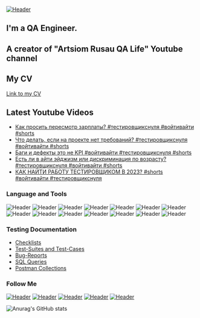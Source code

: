 [![Header](https://github.com/artichokeee/artichokeee/blob/main/assets/Frame%20635%20(3).png)](https://artsiomrusau.com/)
## I'm a QA Engineer. 
## A creator of "Artsiom Rusau QA Life" Youtube channel 
## My CV
[Link to my CV](https://drive.google.com/file/d/1HaeXlUL-Wttj7Vw5niHmE1ggbuYMVVBs/view?usp=sharing/)

## Latest Youtube Videos

<!-- YOUTUBE:START -->
- [Как просить пересмотр зарплаты? #тестировщикснуля #войтивайти #shorts](https://www.youtube.com/watch?v=5sMR7e6mS4U)
- [Что делать, если на проекте нет требований? #тестировщикснуля #войтивайти #shorts](https://www.youtube.com/watch?v=QW6hM-vDLxw)
- [Баги и дефекты это не KPI #войтивайти #тестировщикснуля #shorts](https://www.youtube.com/watch?v=Ig2HXBROEL8)
- [Есть ли в айти эйджизм или дискриминация по возрасту? #тестировщикснуля #войтивайти #shorts](https://www.youtube.com/watch?v=xdGvOsFADmw)
- [КАК НАЙТИ РАБОТУ ТЕСТИРОВЩИКОМ В 2023? #shorts #войтивайти #тестировщикснуля](https://www.youtube.com/watch?v=faNH4LUALbg)
<!-- YOUTUBE:END -->

### Language and Tools
![Header](https://img.shields.io/badge/Jira-090909?style=for-the-badge&logo=jira&logoColor=136be1)
![Header](https://img.shields.io/badge/Postman-090909?style=for-the-badge&logo=postman&logoColor=f76935)
![Header](https://img.shields.io/badge/Swagger-090909?style=for-the-badge&logo=swagger&logoColor=7ede2b)
![Header](https://img.shields.io/badge/Github-090909?style=for-the-badge&logo=github&logoColor=8cc4d7)
![Header](https://img.shields.io/badge/AzureDevops-090909?style=for-the-badge&logo=azuredevops&logoColor=0074d0)
![Header](https://img.shields.io/badge/Figma-090909?style=for-the-badge&logo=figma&logoColor=7d5fa6)
![Header](https://img.shields.io/badge/Jenkins-090909?style=for-the-badge&logo=jenkins&logoColor=f7f7f7)
![Header](https://img.shields.io/badge/MySQL-090909?style=for-the-badge&logo=mysql&logoColor=00618a)
![Header](https://img.shields.io/badge/MongoDB-090909?style=for-the-badge&logo=mongodb&logoColor=4aa73c)
![Header](https://img.shields.io/badge/DevTools-090909?style=for-the-badge&logo=googlechrome&logoColor=2674f2)
![Header](https://img.shields.io/badge/AndroidStudio-090909?style=for-the-badge&logo=androidstudio&logoColor=3ad07d)
![Header](https://img.shields.io/badge/TestRail-090909?style=for-the-badge&logo=&logoColor=71b556)
![Header](https://img.shields.io/badge/Fiddler-090909?style=for-the-badge&logo=fiddler&logoColor=8cc4d7)
![Header](https://img.shields.io/badge/CharlesProxy-090909?style=for-the-badge&logo=charlesproxy&logoColor=8cc4d7)

### Testing Documentation

- [Checklists](https://github.com/artichokeee/checklist)
- [Test-Suites and Test-Cases](https://github.com/artichokeee/test-cases)
- [Bug-Reports](https://github.com/artichokeee/bug-reports)
- [SQL Queries](https://github.com/artichokeee/SQL)
- [Postman Collections](https://github.com/artichokeee/postman)

### Follow Me
[![Header](https://img.shields.io/badge/Youtube-090909?style=for-the-badge&logo=youtube&logoColor=f70000)](https://www.youtube.com/ArtsiomRusauQALife?sub_confirmation=1)
[![Header](https://img.shields.io/badge/Instagram-090909?style=for-the-badge&logo=instagram&logoColor=9939a3)](https://www.instagram.com/rusau.qalife/)
[![Header](https://img.shields.io/badge/Telegram-090909?style=for-the-badge&logo=telegram&logoColor=31a5db)](https://t.me/qachanell)
[![Header](https://img.shields.io/badge/Twitter-090909?style=for-the-badge&logo=twitter&logoColor=1c96e8)](https://twitter.com/rusau_qa)
[![Header](https://img.shields.io/badge/Linkedin-090909?style=for-the-badge&logo=linkedin&logoColor=0073b1)](https://www.linkedin.com/in/artsiomrusau/)

![Anurag's GitHub stats](https://github-readme-stats.vercel.app/api?username=artichokeee&show_icons=true&theme=radical)
